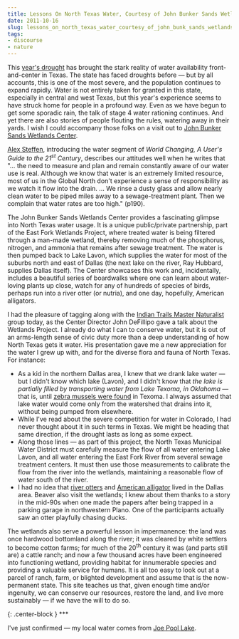 ```yaml
---
title: Lessons On North Texas Water, Courtesy of John Bunker Sands Wetlands Center
date: 2011-10-16
slug: lessons_on_north_texas_water_courtesy_of_john_bunk_sands_wetlands_center
tags:
- discourse
- nature
---
```


This [year's
drought](http://www.google.com/search?q=texas+drought&ie=utf-8&oe=utf-8&aq=t&rls=org.mozilla:en-US:official&client=firefox-a) has brought the stark reality of water availability front-and-center
in Texas. The state has faced droughts before &mdash; but by all accounts, this
is one of the most severe, and the population continues to expand rapidly. Water
is not entirely taken for granted in this state, especially in central and west
Texas, but this year's experience seems to have struck home for people in a
profound way. Even as we have begun to get some sporadic rain, the talk of stage
4 water rationing continues. And yet there are also stories of people flouting
the rules, watering away in their yards. I wish I could accompany those folks on
a visit out to <a href="http://www.wetlandcenter.com/">John Bunker Sands
Wetlands Center</a>.

<!-- truncate -->

[Alex Steffen](http://www.alexsteffen.com/), introducing the water
segment of _World Changing, A User's Guide to the 21<sup>st</sup> Century_,
describes our attitudes well when he writes that "&hellip; the need to measure
and plan and remain constantly aware of our water use is real. Although we know
that water is an extremely limited resource, most of us in the Global North
don't experience a sense of responsibility as we watch it flow into the drain.
&hellip; We rinse a dusty glass and allow nearly clean water to be piped miles
away to a sewage-treatment plant. Then we complain that water rates are too
high." (p190).

The John Bunker Sands Wetlands Center provides a fascinating glimpse into North
Texas water usage. It is a unique public/private partnership, part of the East
Fork Wetlands Project, where treated water is being filtered through a man-made
wetland, thereby removing much of the phosphorus, nitrogen, and ammonia that
remains after sewage treatment. The water is then pumped back to Lake Lavon,
which supplies the water for most of the suburbs north and east of Dallas (the
next lake on the river, Ray Hubbard, supplies Dallas itself). The Center
showcases this work and, incidentally, includes a beautiful series of boardwalks
where one can learn about water-loving plants up close, watch for any of
hundreds of species of birds, perhaps run into a river otter (or nutria), and
one day, hopefully, American alligators.

I had the pleasure of tagging along with the [Indian Trails Master Naturalist](http://txmn.org/indiantrail/about/)
group today, as the Center Director John DeFillipo gave a talk about the
Wetlands Project. I already do what I can to conserve water, but it is out of an
arms-length sense of civic duty more than a deep understanding of how North
Texas gets it water. His presentation gave me a new appreciation for the water I
grew up with, and for the diverse flora and fauna of North Texas. For instance:

* As a kid in the northern Dallas area, I knew that we drank lake water &mdash;
  but I didn't know which lake (Lavon), and I didn't know that _the lake is
  partially filled by transporting water from Lake Texoma, in Oklahoma_ &mdash;
  that is, until <a
  href="http://www.wfaa.com/news/local/Water-district-decision-could-bring-unwanted-guest-to-Lake-Lavon-111408749.html">zebra
  mussels were found</a> in Texoma. I always assumed that lake water would come
  only from the watershed that drains into it, without being pumped from
  elsewhere.
* While I've read about the severe competition for water in Colorado, I had
  never thought about it in such terms in Texas. We might be heading that same
  direction, if the drought lasts as long as some expect.
* Along those lines &mdash; as part of this project, the North Texas Municipal
  Water District must carefully measure the flow of all water entering Lake
  Lavon, and all water entering the East Fork River from several sewage
  treatment centers. It must then use those measurements to calibrate the flow
  from the river into the wetlands, maintaining  a reasonable flow of water
  south of the river.
* I had no idea that <a
  href="http://www.tpwd.state.tx.us/newsmedia/releases/?req=20100209a">river
  otters</a> and <a
  href="http://www.tpwd.state.tx.us/huntwild/wild/species/americanalligator/">American
  alligator</a> lived in the Dallas area. Beaver also visit the wetlands; I knew
  about them thanks to a story in the mid-90s when one made the papers after
  being trapped in a parking garage in northwestern Plano. One of the
  participants actually saw an otter playfully chasing ducks.

The wetlands also serve a powerful lesson in impermanence: the land was once
hardwood bottomland along the river; it was cleared by white settlers to become
cotton farms; for much of the 20<sup>th</sup> century it was  (and parts still
are) a cattle ranch; and now a few thousand acres have been engineered into
functioning wetland, providing habitat for innumerable species and providing a
valuable service for humans. It is all too easy to look out at a parcel of
ranch, farm, or blighted development and assume that is the now-permanent state.
This site teaches us that, given enough time and/or ingenuity, we can conserve
our resources, restore the land, and live more sustainably &mdash; if we have
the will to do so.

{: .center-block }
\***

I've just confirmed &mdash; my local water comes from [Joe Pool Lake](http://www.trinityra.org/default.asp?contentID=113).

